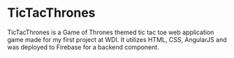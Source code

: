 TicTacThrones
=============

TicTacThrones is a Game of Thrones themed tic tac toe web application game made for my first project at WDI.
It utilizes HTML, CSS, AngularJS and was deployed to Firebase for a backend component.
